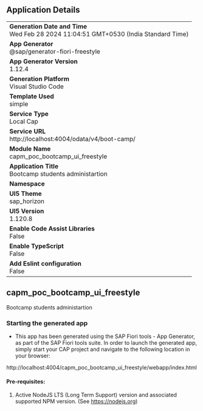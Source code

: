 ## Application Details
|               |
| ------------- |
|**Generation Date and Time**<br>Wed Feb 28 2024 11:04:51 GMT+0530 (India Standard Time)|
|**App Generator**<br>@sap/generator-fiori-freestyle|
|**App Generator Version**<br>1.12.4|
|**Generation Platform**<br>Visual Studio Code|
|**Template Used**<br>simple|
|**Service Type**<br>Local Cap|
|**Service URL**<br>http://localhost:4004/odata/v4/boot-camp/
|**Module Name**<br>capm_poc_bootcamp_ui_freestyle|
|**Application Title**<br>Bootcamp students administartion|
|**Namespace**<br>|
|**UI5 Theme**<br>sap_horizon|
|**UI5 Version**<br>1.120.8|
|**Enable Code Assist Libraries**<br>False|
|**Enable TypeScript**<br>False|
|**Add Eslint configuration**<br>False|

## capm_poc_bootcamp_ui_freestyle

Bootcamp students administartion

### Starting the generated app

-   This app has been generated using the SAP Fiori tools - App Generator, as part of the SAP Fiori tools suite.  In order to launch the generated app, simply start your CAP project and navigate to the following location in your browser:

http://localhost:4004/capm_poc_bootcamp_ui_freestyle/webapp/index.html

#### Pre-requisites:

1. Active NodeJS LTS (Long Term Support) version and associated supported NPM version.  (See https://nodejs.org)


